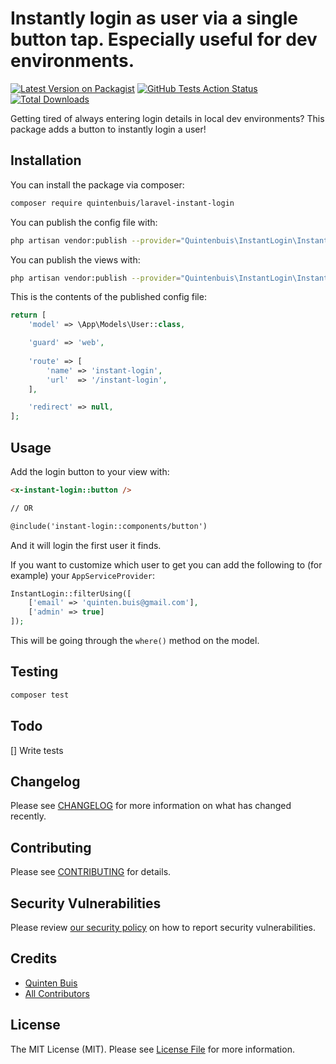 # Instantly login as user via a single button tap. Especially useful for dev environments.

[![Latest Version on Packagist](https://img.shields.io/packagist/v/quintenbuis/laravel-instant-login.svg?style=flat-square)](https://packagist.org/packages/quintenbuis/laravel-instant-login)
[![GitHub Tests Action Status](https://img.shields.io/github/workflow/status/quintenbuis/laravel-instant-login/run-tests?label=tests)](https://github.com/quintenbuis/laravel-instant-login/actions?query=workflow%3Arun-tests+branch%3Amain)
[![Total Downloads](https://img.shields.io/packagist/dt/quintenbuis/laravel-instant-login.svg?style=flat-square)](https://packagist.org/packages/quintenbuis/laravel-instant-login)

Getting tired of always entering login details in local dev environments? 
This package adds a button to instantly login a user!

## Installation

You can install the package via composer:

```bash
composer require quintenbuis/laravel-instant-login
```

You can publish the config file with:
```bash
php artisan vendor:publish --provider="Quintenbuis\InstantLogin\InstantLoginServiceProvider" --tag="laravel-instant-login-config"
```

You can publish the views with:
```bash
php artisan vendor:publish --provider="Quintenbuis\InstantLogin\InstantLoginServiceProvider" --tag="laravel-instant-login-views"
```

This is the contents of the published config file:

```php
return [
    'model' => \App\Models\User::class,

    'guard' => 'web',
    
    'route' => [
        'name' => 'instant-login',
        'url'  => '/instant-login',
    ],

    'redirect' => null,
];
```

## Usage

Add the login button to your view with:
```html
<x-instant-login::button />

// OR

@include('instant-login::components/button')
```
And it will login the first user it finds.

If you want to customize which user to get you can add the following to (for example) your `AppServiceProvider`:
```php
InstantLogin::filterUsing([
    ['email' => 'quinten.buis@gmail.com'],
    ['admin' => true]
]);
```

This will be going through the `where()` method on the model.

## Testing

```bash
composer test
```

## Todo

[] Write tests

## Changelog

Please see [CHANGELOG](CHANGELOG.md) for more information on what has changed recently.

## Contributing

Please see [CONTRIBUTING](.github/CONTRIBUTING.md) for details.

## Security Vulnerabilities

Please review [our security policy](../../security/policy) on how to report security vulnerabilities.

## Credits

- [Quinten Buis](https://github.com/quintenbuis)
- [All Contributors](../../contributors)

## License

The MIT License (MIT). Please see [License File](LICENSE.md) for more information.
